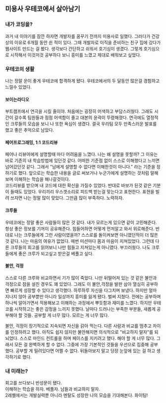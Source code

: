 ## 미용사 우테코에서 살아남기

### 내가 코딩을?
과거 내 이야기를 잠깐 하자면 개발자를 꿈꾸기 전까지 미용사로 일했다. 그러다가 건강상의 이유로 6개월 동안 쉰 적이 있다. 그때 개발자로 이직을 준비하는 친구 집에 갔다가 웹사이트 만드는 걸 봤다. 생각보다 간단하고 쉬워서 호기심이 생겼다. 그렇게 호기심으로 시작해서 이것저것 공부하다 보니 흥미를 느꼈고 제대로 배워보고 싶었다.

### 우테코의 생활
나는 정말 운이 좋게 우테코에 합격하게 됐다. 우테코에서의 두 달동안 많은걸 경험하고 느낄수 있었다.
#### 보이는라디오
부트캠프에서 연극을 시킬 줄이야. 처음에는 굉장히 어색하고 부담스러웠다. 그래도 시간이 갈수록 팀원들과 점점 어색함이 줄고 대본의 윤곽이 뚜렸해졌다. 연극에도 열정적인 크루들의 모습을 보니 나 또한 욕심이 생겼다. 결국 우리팀 모두 만족스러운 발표를 했고 좋은 추억으로 남았다.
#### 페어프로그래밍, 1:1 코드리뷰
페어나 리뷰어에게 설명할때 마다 어려움을 느꼈다. 나는 왜 설명을 못할까? 그 이유는 바로 기존의 내 학습방법에 있던것 같다. 어떠한 기준점 없이 스스로 이해했다고 느끼면 넘어갔던것 같다.
그래서 "남에게 설명할 수 없다면 이해한것이 아니다." 라는 기준을 정하기로 했다. 앞으로는 학습한 내용을 글로 써보거나 누군가에게 설명하는 것처럼 말해보며 이해하는 학습을 해나갈것이다.  
코드리뷰를 받으며 내 코드에 대한 확신을 가질수 있었다. 반대로 바보가 된것 같은 기분이 들때도 있었다. 우리끼리 우스겟소리로 피드백 받는걸 맞는다고 표현한다. 표현을 빌려 쓰자면 나는 정말 많이 맞았다. 그만큼 많이 부족하다. 노력하자.
#### 크루들
우테코에는 정말 좋은 사람들이 많은 것 같다. 내가 모르는게 있으면 같이 고민해준다. 항상 좋은 정보를 기꺼이 공유해준다. 힘들어하면 어떻게 먼저알고 와서 위로해준다. 반대로 나는 크루들에게 그런 사람이였을까? 스스로를 돌이켜보면 아니였던적이 더 많은것 같다. 나는 마음의 여유가 없었다. 매번 미션마다 몸과 마음이 지쳐있었다.
그런데 다른 크루들의 회고를 읽어보니 나만 힘들고 지쳐있는게 아니였다. 부끄러웠다. 나도 크루들에게 좋은 크루가 되고싶고 받은걸 베풀고 싶다. 
#### 불안, 걱정
스스로 다른 크루와 비교하면서 기가 많이 죽었다. 나만 뒤떨어져 있는 것 같은 불안과 걱정으로 잠을 설친 경우도 꽤 있었다. 그래도 이 불안,걱정을 발판 삼아 열심히 공부하면 빠르게 성장할 수 있다고 생각했다. 하루하루 자신을 다그치며 보냈다. 하지만 얼마 지나지 않아 공부뿐만 아니라 일상까지 흥미를 잃게 됐다. 벌써 지쳤다. 전에는 공부하며 하나씩 알아가면서 적용해보고 이해하는 과정에서 뿌듯함과 재미를 느꼈다. 하지만 우테코를 시작하고는 좋은 감정을 느끼지 못했다. 날마다 드러나는 부족한 부분들, 새롭게 공부해야 할 것들. 공부할 게 너무 많다. 모르는 게 너무 많다.

불안, 걱정이 장기적으로 지속되면 자신을 갉아 먹는다. 다른 사람과 비교를 멈추고 차이를 인정하려고 했다. 아직도 쉽지 않지만 불안해지면 의식적으로 "비교하지 말자"를 되뇌었다. 스스로 마인드 컨트롤을 하며 페이스를 지키려고 했다.
해야 할 게 너무 많다. 그래서 모든 걸 완벽하게 할 수 없다. 그중에 가장 기본적인 것들을 우선으로 집중해 공부했다. 공부할 게 밀려있다면 어쩔 수 없다. 뒤돌아보지 말고 당장 눈앞에 있는 걸 하고 생각하기로 했다.

### 내 미래는?
회고를 쓰다보니 반성문이 됐다.  
이해하는 학습을 하자. 베풀자. 남들과 비교하지 말자.  
2레벨에서는 개발실력뿐 아니라 멘탈도 성장한 나의 모습을 기대해본다. 화이팅!
